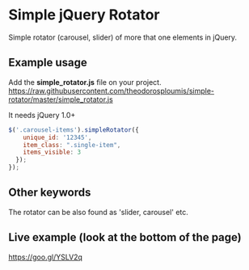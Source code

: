 # Simple jQuery Rotator
Simple rotator (carousel, slider) of more that one elements in jQuery.

## Example usage

Add the **simple_rotator.js** file on your project.
https://raw.githubusercontent.com/theodorosploumis/simple-rotator/master/simple_rotator.js

It needs jQuery 1.0+

```js
$('.carousel-items').simpleRotator({
    unique_id: '12345',
    item_class: ".single-item",
    items_visible: 3
  });
});
```

## Other keywords
The rotator can be also found as 'slider, carousel' etc.

## Live example (look at the bottom of the page)
https://goo.gl/YSLV2q
